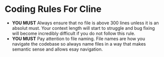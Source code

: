 # Coding Rules For Cline

- **YOU MUST** Always ensure that no file is above 300 lines unless it is an absolut must. Your context length will start to struggle and bug fixing will become incredibly difficult if you do not follow this rule.
- **YOU MUST** Pay attention to file naming. File names are how you navigate the codebase so always name files in a way that makes semantic sense and allows esay navigation.
